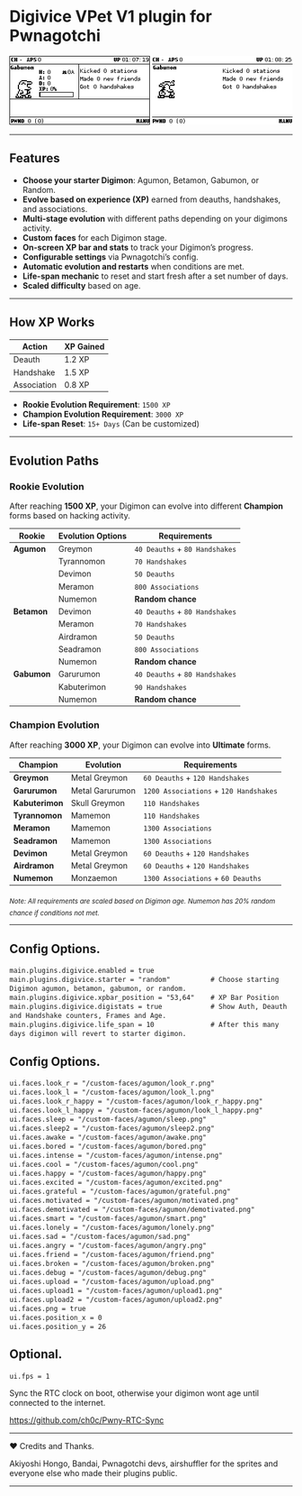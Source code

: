 # Digivice VPet V1 plugin for Pwnagotchi

![Alt text](preview.png) ![Alt text](preview1.png)


---

## Features

- **Choose your starter Digimon**: Agumon, Betamon, Gabumon, or Random.
- **Evolve based on experience (XP)** earned from deauths, handshakes, and associations.
- **Multi-stage evolution** with different paths depending on your digimons activity.
- **Custom faces** for each Digimon stage.
- **On-screen XP bar and stats** to track your Digimon’s progress.
- **Configurable settings** via Pwnagotchi’s config.
- **Automatic evolution and restarts** when conditions are met.
- **Life-span mechanic** to reset and start fresh after a set number of days.
- **Scaled difficulty** based on age.
---

## How XP Works

| Action       | XP Gained  |
|-------------|-----------|
| Deauth      | 1.2 XP    |
| Handshake   | 1.5 XP    |
| Association | 0.8 XP    |

- **Rookie Evolution Requirement**: `1500 XP`
- **Champion Evolution Requirement**: `3000 XP`
- **Life-span Reset**: `15+ Days` (Can be customized)

---

## Evolution Paths

### **Rookie Evolution**
After reaching **1500 XP**, your Digimon can evolve into different **Champion** forms based on hacking activity.

| Rookie    | Evolution Options | Requirements |
|-----------|------------------|-------------|
| **Agumon**  | Greymon  | `40 Deauths` + `80 Handshakes` |
|           | Tyrannomon  | `70 Handshakes` |
|           | Devimon  | `50 Deauths` |
|           | Meramon  | `800 Associations` |
|           | Numemon  | **Random chance** |
| **Betamon**  | Devimon  | `40 Deauths` + `80 Handshakes` |
|           | Meramon  | `70 Handshakes` |
|           | Airdramon  | `50 Deauths` |
|           | Seadramon  | `800 Associations` |
|           | Numemon  | **Random chance** |
| **Gabumon** | Garurumon  | `40 Deauths` + `80 Handshakes` |
|           | Kabuterimon  | `90 Handshakes` |
|           | Numemon  | **Random chance** |

### **Champion Evolution**
After reaching **3000 XP**, your Digimon can evolve into **Ultimate** forms.

| Champion | Evolution | Requirements |
|----------|-----------|-------------|
| **Greymon** | Metal Greymon | `60 Deauths` + `120 Handshakes` |
| **Garurumon** | Metal Garurumon | `1200 Associations` + `120 Handshakes` |
| **Kabuterimon** | Skull Greymon | `110 Handshakes` |
| **Tyrannomon** | Mamemon | `110 Handshakes` |
| **Meramon** | Mamemon | `1300 Associations` |
| **Seadramon** | Mamemon | `1300 Associations` |
| **Devimon** | Metal Greymon | `60 Deauths` + `120 Handshakes` |
| **Airdramon** | Metal Greymon | `60 Deauths` + `120 Handshakes` |
| **Numemon** | Monzaemon | `1300 Associations` + `60 Deauths` |


<sub><em>Note: All requirements are scaled based on Digimon age. Numemon has 20% random chance if conditions not met.</em></sub>

---




## Config Options.

```
main.plugins.digivice.enabled = true
main.plugins.digivice.starter = "random"          # Choose starting Digimon agumon, betamon, gabumon, or random.
main.plugins.digivice.xpbar_position = "53,64"    # XP Bar Position
main.plugins.digivice.digistats = true            # Show Auth, Deauth and Handshake counters, Frames and Age.
main.plugins.digivice.life_span = 10              # After this many days digimon will revert to starter digimon.
```

## Config Options.
```
ui.faces.look_r = "/custom-faces/agumon/look_r.png"
ui.faces.look_l = "/custom-faces/agumon/look_l.png"
ui.faces.look_r_happy = "/custom-faces/agumon/look_r_happy.png"
ui.faces.look_l_happy = "/custom-faces/agumon/look_l_happy.png"
ui.faces.sleep = "/custom-faces/agumon/sleep.png"
ui.faces.sleep2 = "/custom-faces/agumon/sleep2.png"
ui.faces.awake = "/custom-faces/agumon/awake.png"
ui.faces.bored = "/custom-faces/agumon/bored.png"
ui.faces.intense = "/custom-faces/agumon/intense.png"
ui.faces.cool = "/custom-faces/agumon/cool.png"
ui.faces.happy = "/custom-faces/agumon/happy.png"
ui.faces.excited = "/custom-faces/agumon/excited.png"
ui.faces.grateful = "/custom-faces/agumon/grateful.png"
ui.faces.motivated = "/custom-faces/agumon/motivated.png"
ui.faces.demotivated = "/custom-faces/agumon/demotivated.png"
ui.faces.smart = "/custom-faces/agumon/smart.png"
ui.faces.lonely = "/custom-faces/agumon/lonely.png"
ui.faces.sad = "/custom-faces/agumon/sad.png"
ui.faces.angry = "/custom-faces/agumon/angry.png"
ui.faces.friend = "/custom-faces/agumon/friend.png"
ui.faces.broken = "/custom-faces/agumon/broken.png"
ui.faces.debug = "/custom-faces/agumon/debug.png"
ui.faces.upload = "/custom-faces/agumon/upload.png"
ui.faces.upload1 = "/custom-faces/agumon/upload1.png"
ui.faces.upload2 = "/custom-faces/agumon/upload2.png"
ui.faces.png = true
ui.faces.position_x = 0
ui.faces.position_y = 26

```

## Optional. 
```
ui.fps = 1
```


Sync the RTC clock on boot, otherwise your digimon wont age until connected to the internet.

https://github.com/ch0c/Pwny-RTC-Sync




---



❤️ Credits and Thanks.


Akiyoshi Hongo, Bandai, Pwnagotchi devs, airshuffler for the sprites and everyone else who made their plugins public. 




---



